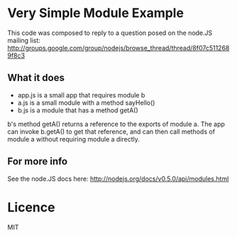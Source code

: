 # Very Simple Module Example

This code was composed to reply to a question posed on the node.JS mailing list:
   http://groups.google.com/group/nodejs/browse_thread/thread/8f07c5112689f8c3

## What it does

* app.js is a small app that requires module b
* a.js is a small module with a method sayHello()
* b.js is a module that has a method getA()

b's method getA() returns a reference to the exports of module a. The app can invoke b.getA() to get that reference, and can then call methods of module a without requiring module a directly.

## For more info

See the node.JS docs here: 
   http://nodejs.org/docs/v0.5.0/api/modules.html

# Licence
MIT